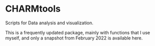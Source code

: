 # CHARMtools
Scripts for Data analysis and visualization.

This is a frequently updated package, mainly with functions that I use myself, and only a snapshot from February 2022 is available here.